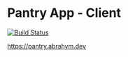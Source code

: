 # Pantry App - Client

[![Build Status](https://app.travis-ci.com/abrahym-sharfeldden/pantry-inventory-client.svg?branch=master)](https://app.travis-ci.com/abrahym-sharfeldden/pantry-inventory-client)

https://pantry.abrahym.dev
